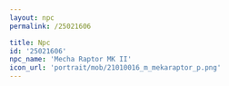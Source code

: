 ```yaml
---
layout: npc
permalink: /25021606

title: Npc
id: '25021606'
npc_name: 'Mecha Raptor MK II'
icon_url: 'portrait/mob/21010016_m_mekaraptor_p.png'
---
```

